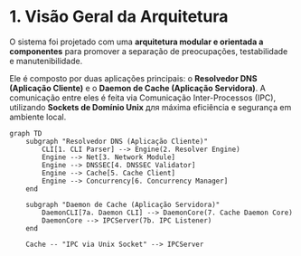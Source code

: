 # 1. Visão Geral da Arquitetura

O sistema foi projetado com uma **arquitetura modular e orientada a componentes** para promover a separação de preocupações, testabilidade e manutenibilidade.

Ele é composto por duas aplicações principais: o **Resolvedor DNS (Aplicação Cliente)** e o **Daemon de Cache (Aplicação Servidora)**. A comunicação entre eles é feita via Comunicação Inter-Processos (IPC), utilizando **Sockets de Domínio Unix** для máxima eficiência e segurança em ambiente local.

```mermaid
graph TD
    subgraph "Resolvedor DNS (Aplicação Cliente)"
        CLI[1. CLI Parser] --> Engine(2. Resolver Engine)
        Engine --> Net[3. Network Module]
        Engine --> DNSSEC[4. DNSSEC Validator]
        Engine --> Cache[5. Cache Client]
        Engine --> Concurrency[6. Concurrency Manager]
    end

    subgraph "Daemon de Cache (Aplicação Servidora)"
        DaemonCLI[7a. Daemon CLI] --> DaemonCore(7. Cache Daemon Core)
        DaemonCore --> IPCServer(7b. IPC Listener)
    end

    Cache -- "IPC via Unix Socket" --> IPCServer
```

